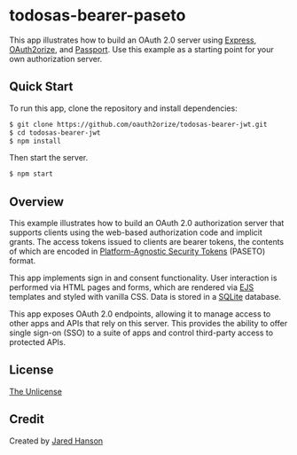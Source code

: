 # todosas-bearer-paseto

This app illustrates how to build an OAuth 2.0 server using [Express](https://expressjs.com/),
[OAuth2orize](https://www.oauth2orize.org), and [Passport](https://www.passportjs.org/).
Use this example as a starting point for your own authorization server.

## Quick Start

To run this app, clone the repository and install dependencies:

```bash
$ git clone https://github.com/oauth2orize/todosas-bearer-jwt.git
$ cd todosas-bearer-jwt
$ npm install
```

Then start the server.

```bash
$ npm start
```

## Overview

This example illustrates how to build an OAuth 2.0 authorization server that
supports clients using the web-based authorization code and implicit grants.
The access tokens issued to clients are bearer tokens, the contents of which are
encoded in [Platform-Agnostic Security Tokens](https://paseto.io/) (PASETO)
format.

This app implements sign in and consent functionality.  User interaction is
performed via HTML pages and forms, which are rendered via [EJS](https://ejs.co/)
templates and styled with vanilla CSS.  Data is stored in a [SQLite](https://www.sqlite.org/)
database.

This app exposes OAuth 2.0 endpoints, allowing it to manage access to other apps
and APIs that rely on this server.  This provides the ability to offer single
sign-on (SSO) to a suite of apps and control third-party access to protected
APIs.

## License

[The Unlicense](https://opensource.org/licenses/unlicense)

## Credit

Created by [Jared Hanson](https://www.jaredhanson.me/)
